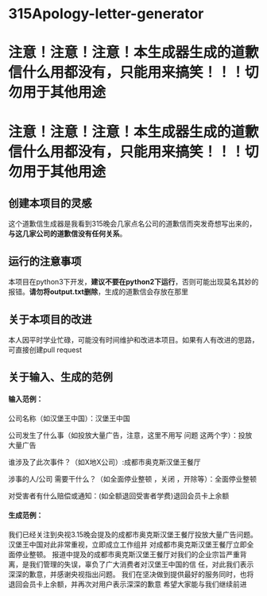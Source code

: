 # 315Apology-letter-generator

注意！注意！注意！本生成器生成的道歉信什么用都没有，只能用来搞笑！！！切勿用于其他用途
======================================================================================
注意！注意！注意！本生成器生成的道歉信什么用都没有，只能用来搞笑！！！切勿用于其他用途
=======================================================================================

## 创建本项目的灵感

这个道歉信生成器是我看到315晚会几家点名公司的道歉信而突发奇想写出来的，**与这几家公司的道歉信没有任何关系**。

## 运行的注意事项

本项目在python3下开发，**建议不要在python2下运行**，否则可能出现莫名其妙的报错。**请勿将output.txt删除**，生成的道歉信会存放在那里

## 关于本项目的改进

本人因平时学业忙碌，可能没有时间维护和改进本项目。如果有人有改进的思路，可直接创建pull request

## 关于输入、生成的范例

#### 输入范例：

公司名称（如汉堡王中国）：汉堡王中国

公司发生了什么事（如投放大量广告，注意，这里不用写 问题 这两个字）：投放大量广告

谁涉及了此次事件？（如X地X公司）:成都市奥克斯汉堡王餐厅

涉事的人/公司 需要干什么？（如全面停业整顿 ，关闭 ，开除等）：全面停业整顿

对受害者有什么赔偿或通知：(如全额退回受害者学费)退回会员卡上余额

#### 生成范例：

我们已经关注到央视3.15晚会提及的成都市奥克斯汉堡王餐厅投放大量广告问题。汉堡王中国对此非常重视，立即成立工作组并
对成都市奥克斯汉堡王餐厅立即全面停业整顿。
报道中提及的成都市奥克斯汉堡王餐厅对我们的企业宗旨严重背离，是我们管理的失误，辜负了广大消费者对汉堡王中国的信
任，对此我们表示深深的歉意，并感谢央视指出问题。
我们在坚决做到提供最好的服务同时，也将退回会员卡上余额，并再次对用户表示深深的歉意
希望大家能与我们继续前进
